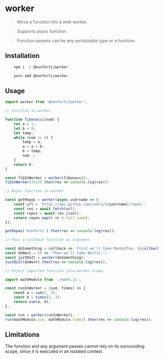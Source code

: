# worker

> Move a function into a web worker.

> Supports async function.

> Function params can be any serializable type or a function.

## Installation

```bash
    npm i -S @konforti/worker
```

```bash
    yarn add @konforti/worker
```

## Usage

```js
import worker from '@konforti/worker';
```

```js
// Function in worker

function fibonacci(num) {
    let a = 1;
    let b = 0;
    let temp;
    while (num >= 0) {
        temp = a;
        a = a + b;
        b = temp;
        num--;
    }
    return b;
}

const fibInWorker = worker(fibonacci);
fibInWorker(3333).then(res => console.log(res));
```

```js
// Async function in worker

const getRepos = worker(async username => {
    const url = `https://api.github.com/users/${username}/repos`;
    const res = await fetch(url);
    const repos = await res.json();
    return repos.map(r => r.full_name);
});

getRepos('konforti').then(res => console.log(res));
```

```js
// Pass a callback function as argument

const doSomething = callback => `First we'll take Manhattan, ${callback()}`;
const doNext = () => "Then we'll take Berlin.";
const justDoIt = worker(doSomething);
justDoIt(doNext).then(res => console.log(res));
```

```js
// Inject imported function into worker scope

import mathModule from './math.js';

const runInWorker = (sum, times) => {
    const a = sum(2, 3);
    const b = times(2, 3);
    return sum(a, b);
};

const run = worker(runInWorker);
run(mathModule.sum, mathModule.times).then(res => console.log(res));
```

## Limitations

The function and any argument passes cannot rely on its surrounding scope, since it is executed in an isolated context.
